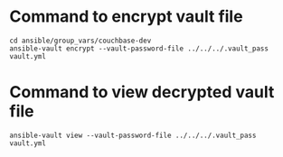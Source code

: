 # Command to encrypt vault file
```
cd ansible/group_vars/couchbase-dev
ansible-vault encrypt --vault-password-file ../../../.vault_pass vault.yml 
```

# Command to view decrypted vault file
```
ansible-vault view --vault-password-file ../../../.vault_pass vault.yml
```